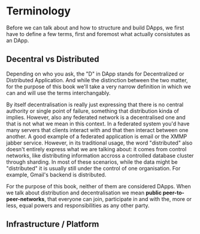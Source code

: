 # Terminology

Before we can talk about and how to structure and build DApps, we first have to define a few terms, first and foremost what actually consistutes as an DApp.

## Decentral vs Distributed

Depending on who you ask, the "D" in DApp stands for Decentralized or Distributed Application. And while the distinction between the two matter, for the purpose of this book we'll take a very narrow definition in which we can and will use the terms interchangably.

By itself decentralisation is really just expressing that there is no central authority or single point of failure, something that distribution kinda of implies. However, also any federated network is a decentralised one and that is not what we mean in this context. In a federated system you'd have many servers that clients interact with and that then interact between one another. A good example of a federated application is email or the XMMP jabber service. However, in its traditional usage, the word "distributed" also doesn't entirely express what we are talking about: it comes from control networks, like distributing information accross a controlled database cluster through sharding. In most of these scenarios, while the data might be "distributed" it is usually still under the control of one organisation. For example, Gmail's backend is distributed.  


For the purpose of this book, neither of them are considered DApps. When we talk about distribution and decentralisation we mean **public peer-to-peer-networks**, that everyone can join, participate in and with the, more or less, equal powers and responsibilities as any other party. 


## Infrastructure / Platform


